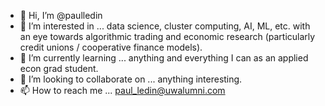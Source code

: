 - 👋 Hi, I’m @paulledin
- 👀 I’m interested in ... data science, cluster computing, AI, ML, etc. with an eye towards algorithmic trading and economic research (particularly credit unions / cooperative finance models).
- 🌱 I’m currently learning ... anything and everything I can as an applied econ grad student.
- 💞️ I’m looking to collaborate on ... anything interesting.
- 📫 How to reach me ... paul_ledin@uwalumni.com

<!---
paulledin/paulledin is a ✨ special ✨ repository because its `README.md` (this file) appears on your GitHub profile.
You can click the Preview link to take a look at your changes.
--->
